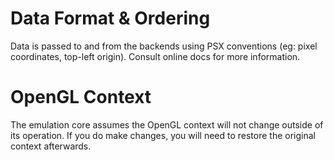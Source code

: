 # Data Format & Ordering
Data is passed to and from the backends using PSX conventions (eg: pixel coordinates, top-left origin). 
Consult online docs for more information.

# OpenGL Context

The emulation core assumes the OpenGL context will not change outside of its operation.
If you do make changes, you will need to restore the original context afterwards.
